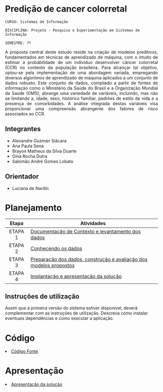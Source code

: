 # Predição de cancer colorretal

`CURSO: Sistemas de Informação`

`DISCIPLINA: Projeto - Pesquisa e Experimentação em Sistemas de Informação`

`SEMESTRE: 7º`

<p align="justify">
A proposta central deste estudo reside na criação de modelos preditivos, fundamentados em técnicas de aprendizado de máquina, com o intuito de estimar a probabilidade de um indivíduo desenvolver câncer colorretal (CCR) no contexto da população brasileira. Para alcançar tal objetivo, optou-se pela implementação de uma abordagem variada, empregando diversos algoritmos de aprendizado de máquina aplicados a um conjunto de dados robusto. Este conjunto de dados, compilado a partir de fontes de informação como o Ministério da Saúde do Brasil e a Organização Mundial da Saúde (OMS), abrange uma variedade de variáveis, incluindo, mas não se limitando a, idade, sexo, histórico familiar, padrões de estilo de vida e a presença de comorbidades. A análise integrada destas variáveis visa proporcionar uma compreensão abrangente dos fatores de risco associados ao CCR.</p>

## Integrantes

* Alexandre Guzmán Siácara 
* Ana Paula Sena 
* Brayon Matheus da Silva Duarte 
* Gina Rocha Dutra 
* Salomão André Gomes Lobato

## Orientador

* Luciana de Nardin

# Planejamento

| Etapa         | Atividades |
|  :----:   | ----------- |
| ETAPA 1         |[Documentação de Contexto e levantamento dos dados](docs/contexto.md) <br> |
| ETAPA 2         |[Conhecendo os dados](docs/conhecendo-dados.md) <br> |
| ETAPA 3         |[Preparação dos dados, construção e avaliação dos modelos propostos](docs/construindo-modelos.md) |
| ETAPA 4        |[Implantação e apresentação da solução](docs/implantação-apresentacao.md) <br>  |

## Instruções de utilização

Assim que a primeira versão do sistema estiver disponível, deverá complementar com as instruções de utilização. Descreva como instalar eventuais dependências e como executar a aplicação.

# Código

<li><a href="src/README.md"> Código Fonte</a></li>

# Apresentação

<li><a href="presentation/README.md"> Apresentação da solução</a></li>
